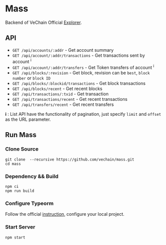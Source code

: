 # Mass

Backend of VeChain Official [Explorer](https://explore.vechain.org).

## API

+ `GET /api/accounts/:addr` - Get account summary
+ `GET /api/account/:addr/transactions` - Get transactions sent by account <sup>i</sup>
+ `GET /api/account/:addr/transfers` - Get Token transfers of account <sup>i</sup>
+ `GET /api/blocks/:revision` - Get block, revision can be `best`, `block number` or `block ID`
+ `GET /api/blocks/:blockid/transactions` - Get block transactions
+ `GET /api/blocks/recent` - Get recent blocks
+ `GET /api/transactions/:txid` - Get transaction
+ `GET /api/transactions/recent` - Get recent transactions
+ `GET /api/transfers/recent` - Get recent transfers

<b>i</b> : List API have the functionality of pagination, just specify `limit` and `offset` as the URL parameter. 

## Run Mass

### Clone Source

``` shell
git clone  --recursive https://github.com/vechain/mass.git
cd mass
```

### Dependency && Build

``` shell
npm ci 
npm run build
```

### Configure Typeorm

Follow the official [instruction](https://typeorm.io/#/using-ormconfig), configure your local project.

### Start Server

``` shell
npm start
```